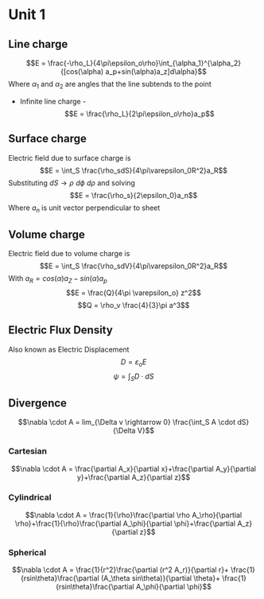 # Unit 1
## Line charge
$$E = \frac{-\rho_L}{4\pi\epsilon_o\rho}\int_{\alpha_1}^{\alpha_2}{[cos(\alpha) a_p+sin(\alpha)a_z]d\alpha}$$
Where $\alpha_1$ and $\alpha_2$ are angles that the line subtends to the point
- Infinite line charge - $$E = \frac{\rho_L}{2\pi\epsilon_o\rho}a_p$$
## Surface charge
Electric field due to surface charge is
$$E = \int_S \frac{\rho_sdS}{4\pi\varepsilon_0R^2}a_R$$
Substituting $dS \rightarrow \rho\ d\phi\ d\rho$ and solving
$$E = \frac{\rho_s}{2\epsilon_0}a_n$$
Where $a_n$ is unit vector perpendicular to sheet
## Volume charge
Electric field due to volume charge is
$$E = \int_S \frac{\rho_sdV}{4\pi\varepsilon_0R^2}a_R$$
With $a_R = cos(\alpha) a_Z - sin(\alpha) a_p$
$$E = \frac{Q}{4\pi \varepsilon_o} z^2$$
$$Q = \rho_v \frac{4}{3}\pi a^3$$
## Electric Flux Density
Also known as Electric Displacement
$$D = \varepsilon_o E$$
$$\psi = \int_S D \cdot dS$$
## Divergence
$$\nabla \cdot A = lim_{\Delta v \rightarrow 0} \frac{\int_S A \cdot dS}{\Delta V}$$
### Cartesian
$$\nabla \cdot A = \frac{\partial A_x}{\partial x}+\frac{\partial A_y}{\partial y}+\frac{\partial A_z}{\partial z}$$
### Cylindrical
$$\nabla \cdot A = \frac{1}{\rho}\frac{\partial \rho A_\rho}{\partial \rho}+\frac{1}{\rho}\frac{\partial A_\phi}{\partial \phi}+\frac{\partial A_z}{\partial z}$$
### Spherical
$$\nabla \cdot A = 
\frac{1}{r^2}\frac{\partial (r^2 A_r)}{\partial r}+
\frac{1}{rsin\theta}\frac{\partial (A_\theta sin\theta)}{\partial \theta}+
\frac{1}{rsin\theta}\frac{\partial A_\phi}{\partial \phi}$$
